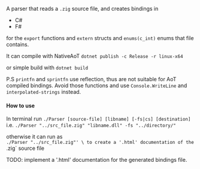 
A parser that reads a `.zig` source file, and creates bindings in
- C#
- F#

for the `export` functions and `extern` structs and `enums(c_int)` enums that file contains.

It can compile with NativeAoT
`dotnet publish -c Release -r linux-x64`

or simple build with `dotnet build`

P.S
`printfn` and `sprintfn` use reflection, thus are not suitable for AoT compiled bindings.
Avoid those functions and use `Console.WriteLine` and `interpolated-strings` instead.

#### How to use
In terminal run `./Parser [source-file] [libname] [-fs|cs] [destination]` \
i.e. `./Parser "../src_file.zig" "libname.dll" -fs "../directory/"` 

otherwise it can run as \
`./Parser "../src_file.zig"' \
to create a '.html' documentation of the `.zig` source file


TODO: implement a '.html' documentation for the generated bindings file.
